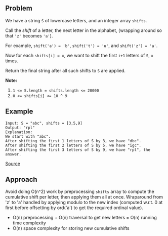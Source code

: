 ## Problem
We have a string `S` of lowercase letters, and an integer array `shifts`.

Call the _shift_ of a letter, the next letter in the alphabet, (wrapping around so that `'z'` becomes `'a'`). 

For example, `shift('a') = 'b'`, `shift('t') = 'u'`, and `shift('z') = 'a'`.

Now for each `shifts[i] = x`, we want to shift the first `i+1` letters of `S`, `x` times.

Return the final string after all such shifts to `S` are applied.

**Note:**
1. `1 <= S.length = shifts.length <= 20000`
2. `0 <= shifts[i] <= 10 ^ 9`

## Example
```
Input: S = "abc", shifts = [3,5,9]
Output: "rpl"
Explanation: 
We start with "abc".
After shifting the first 1 letters of S by 3, we have "dbc".
After shifting the first 2 letters of S by 5, we have "igc".
After shifting the first 3 letters of S by 9, we have "rpl", the answer.
```

[Source](https://leetcode.com/problems/shifting-letters/description/)

## Approach
Avoid doing O(n^2) work by preprocessing `shifts` array to compute the
cumulative shift per letter, then applying them all at once. Wraparound from 'z' to 'a'
handled by applying modulo to the new index (computed w.r.t. 0 at first before offsetting
by ord('a') to get the required ordinal value).

* O(n) preprocessing + O(n) traversal to get new letters = O(n) running time complexity
* O(n) space complexity for storing new cumulative shifts
